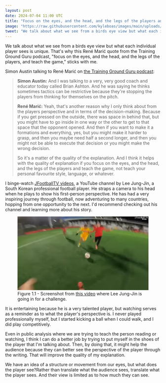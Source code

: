 ```yaml
---
layout: post
date: 2024-07-04 11:00 UTC
title: "Focus on the eyes, and the head, and the legs of the players and teach the game"
image: "https://raw.githubusercontent.com/kyleboas/images/main/uploads/2024/07/03/Image-03Jul2024_23:44:38.png"
tweet: "We talk about what we see from a birds eye view but what each individual player sees is unique. That's why this @ReneMaric quote from @ground_guru podcast, "focus on the eyes, and the head, and the legs of the players, and teach the game," sticks with me."
---
```


We talk about what we see from a birds eye view but what each individual player sees is unique. That's why this René Marić quote from the Training Ground Guru podcast, "focus on the eyes, and the head, and the legs of the players, and teach the game," sticks with me.

<!---more---> 

Simon Austin talking to René Marić on [the Training Ground Guru podcast](https://trainingground.guru/articles/rene-maric-from-blogging-to-bayern-munich):

> **Simon Austin:** And I was talking to a very, very good coach and educator today called Brian Ashton. And he was saying he thinks sometimes tactics can be restrictive because they're stopping the players from thinking for themselves on the pitch.
> 
> **René Marić:** Yeah, that's another reason why I only think about from the players perspective and in terms of the decision-making. Because if you get pressed on the outside, there was space in behind that, but you might have to go inside in one way or the other to get to that space that the opponent opened. And then if you want to make it a formations and everything, yes, but you might make it harder to grasp, and then you maybe need half a second longer, and then you might not be able to execute that decision or you might make the wrong decision.
> 
> So it's a matter of the quality of the explanation. And I think it helps with the quality of explanation if you focus on the eyes, and the head, and the legs of the players and teach the game, not teach your personal favourite style, language, or whatever.

I binge-watch [JFootballTV videos](https://youtube.com/@jfootballtv?si=t3uPm_ayXuowFWnx), a YouTube channel by Lee Jung-Jin, a South Korean professional football player. He straps a camera to his head when he plays to show his first-person perspective. He has had a very inspiring journey through football, now adventuring to many countries, hopping from one opportunity to the next. I'd recommend checking out his channel and learning more about his story. 

<figure>
    <img src="https://raw.githubusercontent.com/kyleboas/images/main/uploads/2024/07/03/Image-03Jul2024_23:44:38.png">
    <figcaption>Figure 1.1 - Screenshot from <a href="https://youtu.be/tSABCVMDhZs?si=-Gani_q7fCAm6wpi" target="_blank">this video</a> where Lee Jung-Jin is going in for a challenge.</figcaption>
</figure>

It is entertaining because he is a very talented player, but watching serves as a reminder as to what the player's perspective is. I never played professionally myself, but I started kicking a ball when I could walk, and I did play competitively. 

Even in public analysis where we are trying to teach the person reading or watching, I think I can do a better job by trying to put myself in the shoes of the player that I'm talking about. Then, by doing that, it might help the audience because they can better see the perspective of the player through the writing. That will improve the quality of my explanation.

We have an idea of a structure or movement from our eyes, but what does the player see?Rather than translate what the audience sees, translate what the player sees. And their view is limited as to how much they can see. 